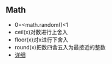 ## Math
* 0=<math.random()<1
* ceil(x)对数进行上舍入
* floor(x)对x进行下舍入
* round(x)把数四舍五入为最接近的整数
* [详细](http://www.runoob.com/jsref/jsref-obj-math.html)